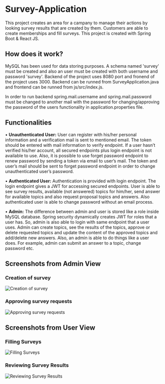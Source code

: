 # Survey-Application
This project creates an area for a campany to manage their actions by looking survey results that are created by them. Customers are able to create memberships and fill surveys.
This project is created with Spring Boot & React JS.

## How does it work?
MySQL has been used for data storing purposes. A schema named 'survey' must be created and also an user must be created with both username and password 'survey'. 
Backend of the project uses 8080 port and fronend of the project uses 3000. Backend can be runned from SurveyApplication.java and frontend can be runned from js/src/index.js.

In order to run backend spring.mail.username and spring.mail.password must be changed to another mail with the password for changing/approving the password of the users 
functionality in application.properties file.

## Functionalities
•	**Unauthenticated User:** User can register with his/her personal information and a verification mail is sent to mentioned email. The token should be entered with mail 
information to verify endpoint. If a user hasn’t verified his/her account, all secured endpoints plus login endpoint is not available to use. Also, it is possible to use 
forget password endpoint to renew password by sending a token via email to user’s mail. The token and user’s mail should be sent to forget password endpoint in order to
change unauthenticated user’s password.

•	**Authenticated User:** Authentication is provided with login endpoint. The login endpoint gives a JWT for accessing secured endpoints. User is able to see survey results, 
available (not answered) topics for him/her, send answer for available topics and also request proposal topics and answers. Also authenticated user is able to change 
password without an email process.

•	**Admin:** The difference between admin and user is stored like a role inside MySQL database. Spring security dynamically creates JWT for roles that a user has. So, 
admin is also able to login with same endpoint that a user uses. Admin can create topics, see the results of the topics, approve or delete requested topics and update 
the content of the approved topics and add/delete new answers. Also, an admin is able to do things like a user does. For example, admin can submit an answer to a topic, 
change password etc.

## Screenshots from Admin View

### Creation of survey
![Creation of survey](https://i.imgur.com/sq6hXyw.png)

### Approving survey requests
![Approving survey requests](https://imgur.com/qlTzBwt.png)

## Screenshots from User View

### Filling Surveys
![Filling Surveys](https://i.imgur.com/wfTEfbL.png)

### Reviewing Survey Results
![Reviewing Survey Results](https://imgur.com/No8kVD3.png)
